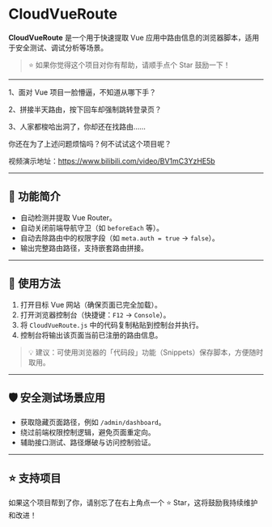 # CloudVueRoute

**CloudVueRoute** 是一个用于快速提取 Vue 应用中路由信息的浏览器脚本，适用于安全测试、调试分析等场景。

> ⭐ 如果你觉得这个项目对你有帮助，请顺手点个 Star 鼓励一下！

---

1、面对 Vue 项目一脸懵逼，不知道从哪下手？

2、拼接半天路由，按下回车却强制跳转登录页？

3、人家都梭哈出洞了，你却还在找路由……

你还在为了上述问题烦恼吗？何不试试这个项目呢？

视频演示地址：https://www.bilibili.com/video/BV1mC3YzHE5b

---

## 🚀 功能简介

- 自动检测并提取 Vue Router。
- 自动关闭前端导航守卫（如 `beforeEach` 等）。
- 自动去除路由中的权限字段（如 `meta.auth = true` → `false`）。
- 输出完整路由路径，支持嵌套路由拼接。

---

## 🧩 使用方法

1. 打开目标 Vue 网站（确保页面已完全加载）。
2. 打开浏览器控制台（快捷键：`F12` → `Console`）。
3. 将 `CloudVueRoute.js` 中的代码复制粘贴到控制台并执行。
4. 控制台将输出该页面当前已注册的路由信息。

> 💡 建议：可使用浏览器的「代码段」功能（Snippets）保存脚本，方便随时取用。

---

## 🛡️ 安全测试场景应用

- 获取隐藏页面路径，例如 `/admin/dashboard`。
- 绕过前端权限控制逻辑，避免页面重定向。
- 辅助接口测试、路径爆破与访问控制验证。

---

## ⭐ 支持项目

如果这个项目帮到了你，请别忘了在右上角点一个 ⭐ Star，这将鼓励我持续维护和改进！
